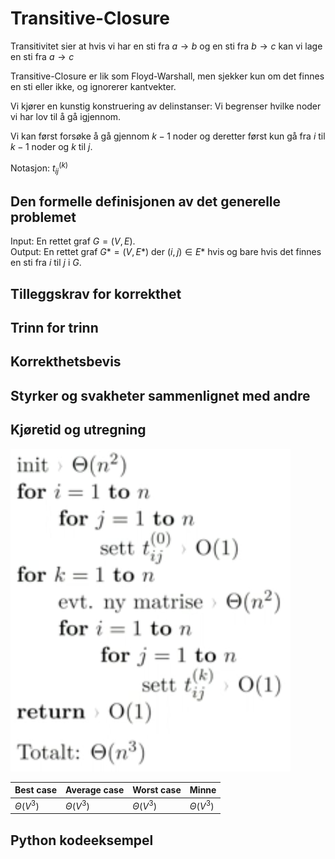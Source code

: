 # Transitive-Closure
<!-- [K3] Forstå Transitive-Closure -->

<!-- 
1. Kjenne den formelle definisjonen av det generelle problemet den løser
2. Kjenne til eventuelle tilleggskrav den stiller for å være korrekt
3. Vite hvordan den oppfører seg ; kunne utføre algoritmen, trinn for trinn!
4. Forstå korrekthetsbeviset; hvordan og hvorfor virker algoritmen egentlig?
5. Kjenne til eventuelle styrker eller svakheter, sammenlignet med andre
6. Kjenne kjøretidene under ulike omstendigheter, og forstå utregningen
-->

Transitivitet sier at hvis vi har en sti fra $a \rightarrow b$ og en sti fra $b \rightarrow c$ kan vi lage en sti fra $a \rightarrow c$

Transitive-Closure er lik som Floyd-Warshall, men sjekker kun om det finnes en sti eller ikke, og ignorerer kantvekter.

Vi kjører en kunstig konstruering av delinstanser: Vi begrenser hvilke noder vi har lov til å gå igjennom.

Vi kan først forsøke å gå gjennom $k-1$ noder og deretter først kun gå fra $i$ til $k-1$ noder og $k$ til $j$.

Notasjon: $t^{(k)}_{ij}$

## Den formelle definisjonen av det generelle problemet
<!-- Et problem er relasjonen mellom input og output -->

Input: En rettet graf $G=(V,E)$.  
Output: En rettet graf $G*=(V,E*)$ der $(i,j)\in E*$ hvis og bare hvis det finnes en sti fra $i$ til $j$ i $G$.

## Tilleggskrav for korrekthet
<!-- Korrekhet: algoritmer virker, gir det svaret den skal -->
<!-- Eks: Binary search må ha en sortert liste -->

## Trinn for trinn
<!-- Pseudokode med forklaring -->

## Korrekthetsbevis

## Styrker og svakheter sammenlignet med andre

## Kjøretid og utregning
<!-- Under ulike omstendigheter -->

![](/Figurer/trans-close-runtime.png)

Best case | Average case | Worst case | Minne
---------|----------|---------|---------
 $\Theta(V^3)$ | $\Theta(V^3)$ | $\Theta(V^3)$ | $\Theta(V^3)$

## Python kodeeksempel
